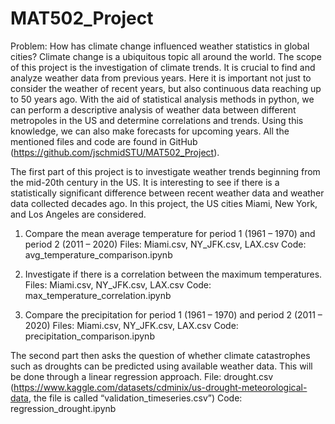 # MAT502_Project

Problem: How has climate change influenced weather statistics in global cities?
Climate change is a ubiquitous topic all around the world. The scope of this project is the investigation of climate trends. It is crucial to find and analyze weather data from previous years. Here it is important not just to consider the weather of recent years, but also continuous data reaching up to 50 years ago. With the aid of statistical analysis methods in python, we can perform a descriptive analysis of weather data between different metropoles in the US and determine correlations and trends. Using this knowledge, we can also make forecasts for upcoming years. All the mentioned files and code are found in GitHub (https://github.com/jschmidSTU/MAT502_Project).

The first part of this project is to investigate weather trends beginning from the mid-20th century in the US. It is interesting to see if there is a statistically significant difference between recent weather data and weather data collected decades ago. In this project, the US cities Miami, New York, and Los Angeles are considered.

1. Compare the mean average temperature for period 1 (1961 – 1970) and period 2 (2011 – 2020)
Files: Miami.csv, NY_JFK.csv, LAX.csv
Code: avg_temperature_comparison.ipynb

2. Investigate if there is a correlation between the maximum temperatures. 
Files: Miami.csv, NY_JFK.csv, LAX.csv
Code: max_temperature_correlation.ipynb

3. Compare the precipitation for period 1 (1961 – 1970) and period 2 (2011 – 2020) 
Files: Miami.csv, NY_JFK.csv, LAX.csv
Code: precipitation_comparison.ipynb


The second part then asks the question of whether climate catastrophes such as droughts can be predicted using available weather data. This will be done through a linear regression approach.
File: drought.csv (https://www.kaggle.com/datasets/cdminix/us-drought-meteorological-data, the file is called “validation_timeseries.csv”)
Code: regression_drought.ipynb
